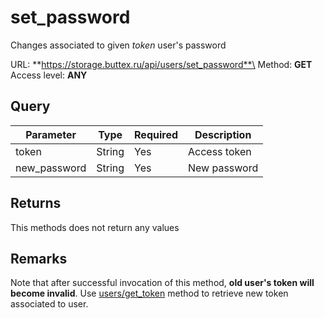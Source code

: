 # set_password
Changes associated to given *token* user's password

URL: **https://storage.buttex.ru/api/users/set_password**\
Method: **GET**\
Access level: **ANY**

## Query
| Parameter    | Type   | Required | Description  |
|--------------|--------|----------|--------------|
| token        | String | Yes      | Access token |
| new_password | String | Yes      | New password |

## Returns
This methods does not return any values

## Remarks
Note that after successful invocation of this method, **old user's token will become invalid**.
Use [users/get_token](methods/users/get_token.md) method to retrieve new token associated to user.